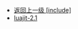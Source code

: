 - [返回上一级 [include]](服务部署/Nginx/模板/nginx-1.24.0/Openresty/openresty-1.21.4.3-win64/include/)
- [luajit-2.1](服务部署/Nginx/模板/nginx-1.24.0/Openresty/openresty-1.21.4.3-win64/include/luajit-2.1/)
